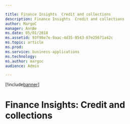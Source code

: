 ```yaml
---

title: Finance Insights  Credit and collections
description: Finance Insights  Credit and collections
author: MargoC
manager: AnnBe
ms.date: 05/01/2018
ms.assetid: 93f98e7e-9aac-4d35-8543-67e25671a42c
ms.topic: article
ms.prod: 
ms.service: business-applications
ms.technology: 
ms.author: margoc
audience: Admin

---
```


[!include[banner](../../includes/banner.md)]

#  Finance Insights: Credit and collections


